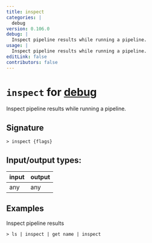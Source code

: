```yaml
---
title: inspect
categories: |
  debug
version: 0.106.0
debug: |
  Inspect pipeline results while running a pipeline.
usage: |
  Inspect pipeline results while running a pipeline.
editLink: false
contributors: false
---
```

<!-- This file is automatically generated. Please edit the command in https://github.com/nushell/nushell instead. -->

# `inspect` for [debug](/commands/categories/debug.md)

<div class='command-title'>Inspect pipeline results while running a pipeline.</div>

## Signature

```> inspect {flags} ```


## Input/output types:

| input | output |
| ----- | ------ |
| any   | any    |
## Examples

Inspect pipeline results
```nu
> ls | inspect | get name | inspect

```
